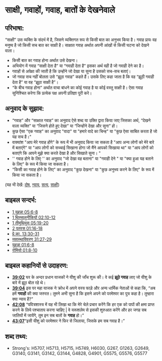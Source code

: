 # साक्षी, गवाहों, गवाह, बातों के देखनेवाले #

## परिभाषा: ##

“साक्षी” उस व्यक्ति के संदर्भ में है, जिसने व्यक्तिगत रूप से किसी बात का अनुभव किया है। गवाह प्रायः वह मनुष्य है जो किसी सच बात का साक्षी है। साक्षात गवाह अर्थात अपनी आंखों से किसी घटना को देखने वाला।

* किसी बात का गवाह होना अर्थात उसे देखना।
* अभियोग में गवाह “साक्षी देता है” या “गवाही देता है” इसका अर्थ वही है जो गवाही देने का है।
* गवाहों से अपेक्षा की जाती है कि उन्होंने जो देखा या सुना है उसको सच-सच बताएं।
* जो गवाह सच नहीं बोलता उसे “झूठा गवाह” कहते हैं। उसके लिए कहा जाता है कि वह “झूठी गवाही देता है” या वह “झूठा साक्षी है”।
* “के बीच गवाह होना” अर्थात वाचा बांधने का कोई गवाह है या कोई वस्तु साक्षी है। ऐसा गवाह सुनिश्चित करेगा कि प्रत्येक पक्ष अपनी प्रतिज्ञा पूरी करे।

## अनुवाद के सुझाव: ##

* “गवाह” और “साक्षात गवाह” का अनुवाद ऐसे शब्द या उक्ति द्वारा किया जाए जिसका अर्थ, “देखने वाला व्यक्ति” या “जिसने होते हुए देखा” या “जिन्होंने देखा और सुना” हो। 
* कुछ ऐसा "एक गवाह" का अनुवाद "वादा" या "हमारे वादे का चिन्ह" या "कुछ ऐसा साबित करता है जो यह सच है।"
* वाक्यांश "आप मेरे गवाह होंगे" के रूप में भी अनुवाद किया जा सकता है "आप अन्य लोगों को मेरे बारे में बताएंगे" या "आप लोगों को सच्चाई सिखाना होगा जो मैंने आपको सिखाया था" या "आप लोगों को बताएंगे कि आपने मुझे क्या करते देखा है और सिखाते सुना। "
* '' गवाह होने के लिए '' का अनुवाद "जो देखा वह बताना" या "गवाही देने " या "क्या हुआ यह बताने के लिए" के रूप में किया जा सकता है।
* "किसी का गवाह होने के लिए" का अनुवाद "कुछ देखना" या "कुछ अनुभव करने के लिए" के रूप में किया जा सकता है।

(यह भी देखें: [दोष](../kt/guilt.md), [न्याय](../kt/judge.md), [सत्य](../kt/true.md), [साक्षी](../kt/testimony.md))

## बाइबल सन्दर्भ: ##

* [1 यूहन्ना 05:6-8](rc://hi/tn/help/1jn/05/06)
* [1 थिस्सलुनीकियों 02:10-12](rc://hi/tn/help/1th/02/10)
* [1 तीमुथियुस 05:19-20](rc://hi/tn/help/1ti/05/19)
* [2 पतरस 01:16-18](rc://hi/tn/help/2pe/01/16)
* [प्रे.का. 13:30-31](rc://hi/tn/help/act/13/30)
* [व्यवस्थाविवरण 31:27-29](rc://hi/tn/help/deu/31/27)
* [यूहन्ना 01:6-8](rc://hi/tn/help/jhn/01/06)
* [रोमियो 01:8-10](rc://hi/tn/help/rom/01/08)

## बाइबल कहानियों से उदाहरण: ##

* __[39:02](rc://hi/tn/help/obs/39/02)__ घर के अन्दर प्रधान याजकों ने यीशु की जाँच शुरू की। वे कई __झूठे गवाह__ लाए जो यीशु के बारे में झूठ बोल रहे थे।
* __[39:04](rc://hi/tn/help/obs/39/04)__ इस पर महा याजक ने क्रोध में अपने वस्त्र फाड़े और अन्य धार्मिक नेताओं से कहा कि, “अब हमें __गवाहों__ की क्या जरुरत। तुमने अभी सुना है कि इसने अपने को परमेश्वर का पुत्र कहा है। तुम्हारा क्या न्याय है?”
* __[42:08](rc://hi/tn/help/obs/42/08)__ “पवित्रशास्त्र में यह भी लिखा था कि मेरे चेले प्रचार करेंगे कि हर एक को पापों की क्षमा प्राप्त करने के लिये पश्चाताप करना चाहिए | वे यरूशलेम से इसकी शुरुआत करेंगे और हर जगह सब जातियों में जायेंगे, तुम इन सब बातों के __गवाह__ हो।”
* __[43:07](rc://hi/tn/help/obs/43/07)__“इसी यीशु को परमेश्वर ने फिर से जिलाया, जिसके हम सब गवाह है।”


## शब्द तथ्य: ##

* Strong's: H5707, H5713, H5715, H5749, H6030, G267, G1263, G2649, G3140, G3141, G3142, G3144, G4828, G4901, G5575, G5576, G5577
